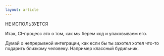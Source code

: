 ```yaml
---
layout: article
---
```

НЕ ИСПОЛЬЗУЕТСЯ

Итак, CI-процесс это о том, как мы берем код и упаковываем его.

Думай о непрерывной интеграции, как если бы ты захотел хотел что-то подарить близкому человеку. Например классный будильник.
